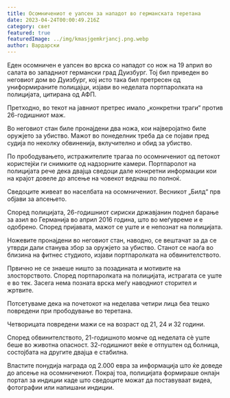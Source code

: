 ```yaml
---
title: Осомничениот е уапсен за нападот во германската теретана
date: 2023-04-24T00:00:49.216Z
category: свет
featured: true
featuredImage: ../img/kmasjgemkrjancj.png.webp
author: Вардарски
---
```


Еден осомничен е уапсен во врска со нападот со нож на 19 април во салата во западниот германски град Дуизбург. Тој бил приведен во неговиот дом во Дуизбург, кој исто така бил претресен од униформираните полицајци, изјави во неделата портпаролката на полицијата, цитирана од АФП.

Претходно, во текот на јавниот претрес имало „конкретни траги“ против 26-годишниот маж.

Во неговиот стан биле пронајдени два ножа, кои најверојатно биле оружјето за убиство. Мажот во понеделник треба да се појави пред судија по неколку обвиненија, вклучително и обид за убиство.

По прободувањето, истражителите трагаа по осомничениот од петокот користејќи ги снимките од надзорните камери. Портпаролот на полицијата рече дека двајца сведоци дале конкретни информации кои на крајот довеле до апсење на човекот веднаш по полноќ.

Сведоците живеат во населбата на осомничениот. Весникот „Билд“ прв објави за апсењето.

Според полицијата, 26-годишниот сириски државјанин поднел барање за азил во Германија во април 2016 година, што во меѓувреме и е одобрено. Според пријавата, мажот се уште и е непознат на полицијата.

Ножевите пронајдени во неговиот стан, наводно, се вештачат за да се утврди дали станува збор за оружјето за убиство. Станот се наоѓа во близина на фитнес студиото, изјави портпаролката на обвинителството.

Првично не се знаеше ништо за позадината и мотивите на злосторството. Според портпаролката на полицијата, истрагата се уште е во тек. Засега нема позната врска меѓу наводниот сторител и жртвите.

Потсетуваме дека на почетокот на неделава четири лица беа тешко повредени при прободување во теретана.

Четворицата повредени мажи се на возраст од 21, 24 и 32 години.

Според обвинителството, 21-годишното момче од неделата сè уште беше во животна опасност. 32-годишниот веќе е отпуштен од болница, состојбата на другите двајца е стабилна.

Властите понудија награда од 2.000 евра за информација што ќе доведе до апсење на осомничениот. Покрај тоа, полицијата формираше онлајн портал за индиции каде што сведоците можат да поставуваат видеа, фотографии или напишани индиции.
